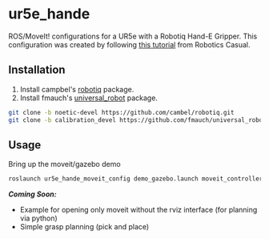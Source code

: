 # ur5e_hande
ROS/MoveIt! configurations for a UR5e with a Robotiq Hand-E Gripper. This configuration was created by following [this tutorial](https://roboticscasual.com/ros-tutorial-how-to-create-a-moveit-config-for-the-ur5-and-a-gripper/) from Robotics Casual.

## Installation
1. Install campbel's [robotiq](https://github.com/cambel/robotiq/tree/noetic-devel) package.
2. Install fmauch's [universal_robot](https://github.com/fmauch/universal_robot/tree/calibration_devel) package.

```bash
git clone -b noetic-devel https://github.com/cambel/robotiq.git
git clone -b calibration_devel https://github.com/fmauch/universal_robot.git
```

## Usage

Bring up the moveit/gazebo demo
```bash
roslaunch ur5e_hande_moveit_config demo_gazebo.launch moveit_controller_manager:=ros_control
```

**_Coming Soon:_**
- Example for opening only moveit without the rviz interface (for planning via python)
- Simple grasp planning (pick and place)
